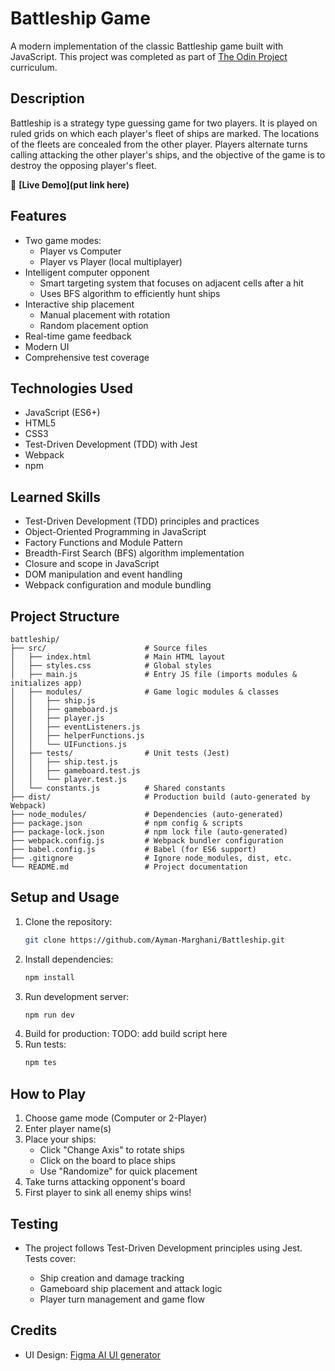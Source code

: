 # Battleship Game

A modern implementation of the classic Battleship game built with JavaScript. This project was completed as part of [The Odin Project](https://www.theodinproject.com) curriculum.

## Description

Battleship is a strategy type guessing game for two players. It is played on ruled grids on which each player's fleet of ships are marked. The locations of the fleets are concealed from the other player. Players alternate turns calling attacking the other player's ships, and the objective of the game is to destroy the opposing player's fleet.

🔗 **[Live Demo](put link here)** 

## Features

- Two game modes:
  - Player vs Computer
  - Player vs Player (local multiplayer)
- Intelligent computer opponent
  - Smart targeting system that focuses on adjacent cells after a hit
  - Uses BFS algorithm to efficiently hunt ships
- Interactive ship placement
  - Manual placement with rotation
  - Random placement option
- Real-time game feedback
- Modern UI
- Comprehensive test coverage

## Technologies Used

- JavaScript (ES6+)
- HTML5
- CSS3
- Test-Driven Development (TDD) with Jest
- Webpack
- npm

## Learned Skills

- Test-Driven Development (TDD) principles and practices
- Object-Oriented Programming in JavaScript
- Factory Functions and Module Pattern
- Breadth-First Search (BFS) algorithm implementation
- Closure and scope in JavaScript
- DOM manipulation and event handling
- Webpack configuration and module bundling

## Project Structure

```text
battleship/
├── src/                      # Source files
│   ├── index.html            # Main HTML layout
│   ├── styles.css            # Global styles
│   ├── main.js               # Entry JS file (imports modules & initializes app)
│   ├── modules/              # Game logic modules & classes
│   │   ├── ship.js
│   │   ├── gameboard.js
│   │   ├── player.js
│   │   ├── eventListeners.js
│   │   ├── helperFunctions.js
│   │   └── UIFunctions.js
│   ├── tests/                # Unit tests (Jest)
│   │   ├── ship.test.js
│   │   ├── gameboard.test.js
│   │   └── player.test.js
│   └── constants.js          # Shared constants
├── dist/                     # Production build (auto-generated by Webpack)
├── node_modules/             # Dependencies (auto-generated)
├── package.json              # npm config & scripts
├── package-lock.json         # npm lock file (auto-generated)
├── webpack.config.js         # Webpack bundler configuration
├── babel.config.js           # Babel (for ES6 support)
├── .gitignore                # Ignore node_modules, dist, etc.
└── README.md                 # Project documentation
```

## Setup and Usage
1. Clone the repository:
    ```bash
    git clone https://github.com/Ayman-Marghani/Battleship.git
    ```
2. Install dependencies:
    ```bash
    npm install
    ```
3. Run development server:
    ```bash
    npm run dev
    ```
4. Build for production: TODO: add build script here
5. Run tests:
    ```bash
    npm tes
    ```

## How to Play
1. Choose game mode (Computer or 2-Player)
2. Enter player name(s)
3. Place your ships:
   - Click "Change Axis" to rotate ships
   - Click on the board to place ships
   - Use "Randomize" for quick placement
4. Take turns attacking opponent's board
5. First player to sink all enemy ships wins!
  
## Testing
- The project follows Test-Driven Development principles using Jest. Tests cover:

  - Ship creation and damage tracking
  - Gameboard ship placement and attack logic
  - Player turn management and game flow

## Credits
- UI Design: [Figma AI UI generator](https://www.figma.com/solutions/ai-ui-generator/)